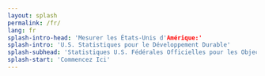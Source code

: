 ```yaml
---
layout: splash
permalink: /fr/
lang: fr
splash-intro-head: 'Mesurer les États-Unis d'Amérique:'
splash-intro: 'U.S. Statistiques pour le Développement Durable'
splash-subhead: 'Statistiques U.S. Fédérales Officielles pour les Objectifs de Développement Durable des Nations Unies'
splash-start: 'Commencez Ici'
---
```

